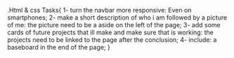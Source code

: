 .Html & css Tasks{
1- turn the navbar more responsive: Even on smartphones;
2- make a short description of who i am followed by a picture of me: the picture need to be a aside on the left of the page;
3- add some cards of future projects that ill make and make sure that is working: the projects need to be linked to the page after the conclusion;
4- include: a baseboard in the end of the page;
}
